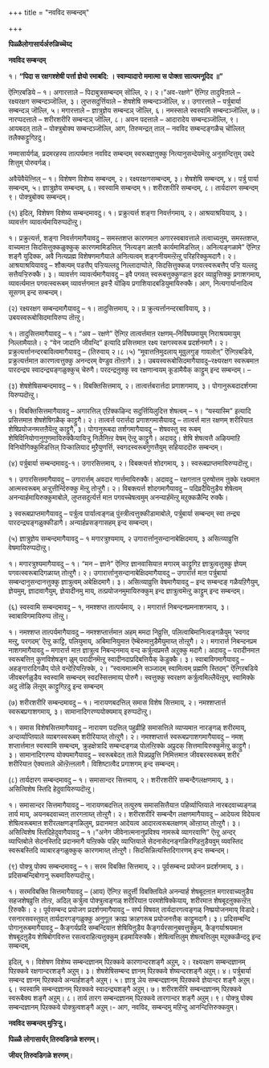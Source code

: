 +++
title = "नवविद सम्बन्दम्"

+++


**पिळ्ळैलोगासार्यर्अरुळिच्चॆय्द**

**नवविद सम्बन्दम्**

१।  **“पिदा स रक्षगश्शेषी पर्त्ता ज्ञेयो रमाबदि: । स्वाम्यादारो ममात्मा
    स पोक्ता सात्यमनूदिद ॥”**

ऎऩ्गिऱबडिये – १। अगारत्ताले – पिदाबुत्रसम्बन्दम् सॊल्लि, २। २।”अव-रक्षणे” ऎऩ्गिऱ तादुविऩाले – रक्ष्यरक्षग सम्बन्दञ्जॊल्लि, ३। लुप्तसदुर्त्तियाले – शेषशेषि सम्बन्दञ्जॊल्लि, ४। उगारत्ताले – पर्त्रुबार्या सम्बन्दञ् जॊल्लि, ५। मगारत्ताले – ज्ञात्रुज्ञेय सम्बन्दञ् जॊल्लि, ६। नमस्साले स्वस्वामि सम्बन्दञ्जॊल्लि, ७। नारप्पदत्ताले – शरीरशरीरि सम्बन्दञ् जॊल्लि, ८। अयन पदत्ताले – आदारादेय सम्बन्दञ्जॊल्लि, ९। आयबदत् ताले – पोक्त्रुबोक्य सम्बन्दञ्जॊल्लि, आग, तिरुमन्द्रत् ताल् – नवविद सम्बन्दङ्गळैच् चॊल्लित् तलैक्कट्टुगिऱदु।

नम्मासार्यर्गळ्, प्रदमरहस्य तात्पर्यमाऩ नवविद सम्बन्दम् स्वरूबज्ञऩुक्कु नित्यानुसन्देयमॆऩ्ऱु अनुसन्दित्तुम् उबदे शित्तुम् पोरुवर्गळ्।

अवैयॆवैयॆऩ्ऩिल् – १। विशेषण विशेष्य सम्बन्दम्, २। रक्ष्यरक्षगसम्बन्दम्, ३। शेषशेषि सम्बन्दम्, ४। पर्त्रु पार्या सम्बन्दम्, ५। ज्ञात्रुज्ञेय सम्बन्दम्, ६। स्वस्वामि सम्बन्दम् १। शरीरशरीरि सम्बन्दम्, ८। तार्यदारग सम्बन्दम् ९। पोक्त्रुबोक्य सम्बन्दम्।

\(१\) इदिल्, विशेषण विशेष्य सम्बन्दमावदु। १। प्रक्रुत्यर्त्त शङ्गा निवर्त्तगमाय्, २। आश्रयाश्रयियाय्, ३। व्यावर्त्तग व्यावर्त्यमायिरुप्पदॊऩ्ऱु।

१।   प्रक्रुत्यर्त्त, शङ्गा निवर्त्तगमागैयावदु – समस्तशप्त कारणमाऩ
    अगारस्वबावत्ताले तत्वाच्यऩुम्, समस्तशप्त, वाच्यमाऩ
    सिदसित्तुक्कळुक्कुक् कारणमामिडत्तिल् ‘नित्यङ्ग ळाऩवै
    कार्यमामिडत्तिल्। अनित्यङ्गळामे” ऎऩ्गिऱ शङ्गै युदिक्क, अवै
    नित्यप्रह्म विशेषणमागैयाले अनित्यत्वम् शङ्गनीयमऩ्ऱॆऩ्ऱु
    परिहरिक्कुमदागै। २।  आश्रयाश्रयियावदु – शौक्ल्यम् पडत्तैप् पऱ्ऱियल्लदु निल्लादाप्पोले,
    सिदसित्तुक्कळ् पगवत्स्वरूबत्तैप् पऱ्ऱि यल्लदु सत्तैयऱ्ऱिरुक्कै। ३।  व्यावर्त्तग व्यावर्त्यमागैयावदु – इवै पगवत् स्वरूबत्तुक्कुण्डाऩ इदर
    व्याव्रुत्तिक्कु प्रगाशगमाय्, व्यावर्त्यमाऩ पगवत्स्वरूबम्
    व्यावर्त्तगमाऩ इवऱ्ऱै यॊऴिय प्रगाशियादबडियुमायिरुक्कै। आग,
    नित्यगार्यानादित्व सूसगम् इन्द सम्बन्दम्।

\(२\) रक्ष्यरक्षग सम्बन्दमागैयावदु – १। तादुसित्तमाय्, २। प्र क्रुत्यर्त्तानन्दरबावियाय्, ३। उबयस्वरूबोसिदमायिरुप्प तॊऩ्ऱु।

१।   तादुसित्तमागैयावदु – १। “अव – रक्षणे” ऎऩ्गिऱ तात्वर्त्तमाऩ
    रक्षणम्–निर्विषयमायुम् निराश्रयमायुम् निल्लामैयाले। २ “येन जादानि
    जीवन्दि” इत्यादि प्रसित्तमाऩ रक्ष्य रक्षगस्वरूब प्रदर्शनमागै। २।  प्रक्रुत्यर्त्तानन्दरबावित्वमागैयावदु – (तिरुवाय् २।८।५)
    “मूवात्तऩिमुदलाय् मूवुलगुङ् गावलोऩ्” ऎऩ्गिऱबडिये, प्रक्रुत्यर्त्तमाऩ
    कारणत्वत्तुक्कु अनन्दरम् वेण्डुव तॊऩ्ऱागै। ३।  उबयस्वरूबोसिदमागैयावदु–रक्ष्यरक्षग स्वरूबमाऩ पारदन्द्र्य
    स्वादन्द्र्यङ्गळुक्कुच् चेरुगै। परदन्द्रऩुक्कु स्व रक्षणान्वयम्
    कूडामैयैक् काट्टुम् इन्द सम्बन्दम्। –

\(३\) शेषशेषिसम्बन्दमावदु – १। विबक्तिसित्तमाय्, २। तात्वर्त्तबरार्त्तदा प्रगाशगमाय्, ३। पोगानुरूबदादर्शगमा यिरुप्पदॊऩ्ऱु।

१।  विबक्तिसित्तमागैयावदु – अगारत्तिल् एऱिक्कऴिन्द सदुर्त्तियिलुदित्त
    शेषत्वम् – १। “यस्यास्मि” इत्यादि प्रसित्तमाऩ शेषशेषिगळैक् काट्टुगै। २।  तात्वर्त्त परार्त्तदा प्रगाशगमासैयावदु – तात्वर्त्त माऩ रक्षणम्
    शरीरियाऩ शेषिप्रयोजनमत्तऩैयॆऩ्ऱु काट्टुगै, ३।  पोगानुरूबदा तर्शगमागैयावदु – शेषवस्तु स्व रूबम्
    शेषिविनियोगानुगुणमायिरुक्कैयायिऱ्ऱु निलैनिऩ्ऱ वेषम् ऎऩ्ऱु काट्टुगै।
    अदावदु। शेषि शेषत्वत्तै अऴियमाऱि विनियोगिक्कुमिडत्तिल् पिऱ्कालियाद
    मुऱैयुणर्त्ति, स्वगदस्वरूबगुणत्तैयुम् सहियाददॊरु सम्बन्दम्।

\(४\) पर्त्रुबार्या सम्बन्दमावदु-१। उगारसित्तमाय्, २। विबक्त्यर्त्त शोदगमाय्, ३। स्वरूबप्राप्तमायिरुप्पदॊऩ्ऱु।

१।  उगारसित्तमागैयावदु – उगारार्त्तम् अवदार णार्त्तमायिरुक्कै। अदावदु –
    रक्षगऩाऩ पुरुषोत्तम ऩुक्के रक्ष्यमाऩ आत्मस्वरूबम्
    अऱ्ऱुत्तीर्न्दिरुक्कु मॆऩ्ऱु तोऱ्ऱुगै। २।  विबक्त्यर्त्त शोदगमागैयावदु – पदिव्रदैयिऩुडैय शेषेत्वम्
    अनन्यार्हमायिरुक्कुमाबोले, लुप्तसदुर्त्यर्त्त माऩ पगवच्चेषत्वमुम्
    अनन्यार्हमॆऩ्ऱु मऱुक्कळैन्दि रुक्कै।

 ३ स्वरूबप्राप्तमागैयावदु – पर्त्रुत्व पार्यात्वङ्गळ् पुंस्त्रीत्वत्तुक्कीडामाबोले, पर्त्रुबार्या सम्बन्दम् स्वा तन्द्र्य पारदन्द्र्यङ्गळुक्कीडागै। अन्यार्हप्रसङ्गासहम् इन्द सम्बन्दम्।

\(५\) ज्ञात्रुज्ञेय सम्बन्दमागैयावदु – १ मगारत्रुश्यमाय्, २ उगारार्त्तानुसन्दानाबेक्षिदमाय्, ३ असित्व्याव्रुत्ति वेषमायिरुप्पदॊऩ्ऱु।

१।  मगारत्रुश्यमागैयावदु – १। “मन – ज्ञाने” ऎऩ्गिऱ ज्ञानवासियाऩ मगारम्
    काट्टुगिऱ ज्ञात्रुत्वत्तुक्कु ज्ञेयम् पगवत्स्वरूबादिगळाय्त्
    तोऩ्ऱुगै। २।  उगारार्त्तानुसन्दानाबेक्षिदमागैयावदु – उगारार्त्त माऩ पर्त्रुबार्या
    सम्बन्दानुसन्दानत्तुक्कु ज्ञात्रुत्वम् अबेक्षिदमागै। ३।  असित्व्याव्रुत्ति वेषमागैयावदु – इन्द सम्बन्दङ् गळैयऱिगैयुम्,
    ज्ञेयमुम्, ज्ञादावागैयुम्, ज्ञेयादीनमु माय्,
    तत्प्रयोजनमुमायिरुक्कुम् इन्द ज्ञात्रुत्वमॆऩ्ऱु काट्टुम् इन्द
    सम्बन्दम्।

\(६\) स्वस्वामि सम्बन्दमावदु – १, नमश्शप्त तात्पर्यमाय्, २। मगारार्त्त निबन्दनप्रमनाशगमाय्, ३। स्वाबाविगमायिरुप्प तॊऩ्ऱु।

१।  नमश्शप्त तात्पर्यमागैयावदु – नमश्शप्तार्त्तमाऩ अहम् ममदा निव्रुत्ति,
    पलित्वाबिमानित्वङ्गळैयुम् ‘स्वगद मऩ्ऱु, परगदम्’ ऎऩ्ऱु काट्टि,
    पलियुमाय्, अबिमानियुमाऩ ऎम्बॆरुमाऩुडैमैयुमाय्त् तोऩ्ऱुगै। २।  मगारार्त्त निबन्दनप्रम नाशगमागैयावदु – मगारार्त्त माऩ ज्ञात्रुत्व
    निबन्दनमाय् वन्द कर्त्रुत्वप्रमत्तै अऱुक्कु मदागै। अदावदु –
    परादीनमाऩ स्वरूबत्तिऩ् कुणविशेषङ्ग ळुम् परादीनमॆऩ्ऱु
    स्वादीनदाप्रदिबत्तियैक् कॆडुक्कै। ३।  स्वाबाविगमागैयावदु – अहङ्गारादिगळैप् पोले वन्देऱियऩ्ऱिक्के, २।
    “स्वत्वमात्मनि सञ्जादम् स्वामित्वम् प्रह्मणि स्तिदम्” ऎऩ्गिऱबडिये
    जीवबरर्गळुडैय स्वस्वामि सम्बन्दम् स्वदस्सित्तमाय्प् पोरुगै।
    स्वत्तुक्कु स्वरक्षण कर्त्रुत्वमिल्लैयॆऩ्ऱुम्, स्वामिक्के अदु तॊऴि
    लॆऩ्ऱुम् काट्टुगिऱदु इन्द सम्बन्दम्

\(७\) शरीरशरीरि सम्बन्दमावदु – १। नारायणबदत्तिल् समास विशेष सित्तमाय्, २। नमश्शप्तार्त्त स्वरूबप्रगाशगमाय्, ३। सामानादिगरण्ययोक्यमाय् इरुप्पदॊऩ्ऱु।

१।  समास विशेषसित्तमागैयावदु – नारायण पदत्तिल् पहुव्रीहि समासत्तिले
    व्याप्यमाऩ नारङ्गळ् शरीरमाय्, अन्दर्व्याप्तियाले व्याबगस्वरूबम्
    शरीरियाय्त् तोऩ्ऱुगै। २।  नमश्शप्तार्त्त स्वरूबप्रगाशगमागैयावदु – नमश् शप्तार्त्तमाऩ स्वस्वामि
    सम्बन्दम्, क्रुहक्षेत्रादि सम्बन्दङ्गळ् पोलऩ्ऱिक्के अप्रुदक्
    सित्तमायिरुक्कुमॆऩ्ऱु काट्टुगै। ३।  सामानादिगरण्य योक्यमागैयावदु – स्वरूबबेदत् ताले पिन्नप्रव्रुत्ति
    निमित्तमाऩ जीवबरस्वरूबम् शरीर शरीरियाऩ ऐक्यत्ताले ऒऩ्ऱॆऩ्ऩलागै।
    विशिष्टात्वैद प्रगाशगम् इन्द सम्बन्दम्।

\(८\) तार्यदारग सम्बन्दमावदु – १। समासान्दर सित्तमाय्, २। शरीरशरीरि सम्बन्दैगलक्षणमाय्, ३। असित्विशेष स्तिदि हेदुवायिरुप्पदॊऩ्ऱु।

१।  समासान्दर सित्तमागैयावदु – नारायणबदत्तिल् तत्पुरुष समाससित्तैयाऩ
    पहिर्व्याप्तियाले नारबदवाच्यङ्गळ् तार्य माय्, अयनबदवाच्यऩ्
    तारगऩाय्त् तोऩ्ऱुगै। २।  शरीरशरीरि सम्बन्दैग लक्षणमागैयावदु – आदेयत्व विदेयत्व शेषित्वरूबमाऩ
    शरीरलक्षणङ्गळिलुम्, प्रदानमाऩ आदेयत्व आदारत्वरूबलक्षणम् ऒऩ्ऱाय्त्
    तोऩ्ऱुगै। ३।  असित्विशेष स्तिदिहेदुवागैयावदु – १।”अनेग जीवेनात्मनानुप्रविश्य
    नामरूबे व्यागरवाणि” ऎऩ्ऱु अन्दर् व्याप्तिबोले सेदनस्तिदि प्रदानमागै
    यऩ्ऱिक्के पहिर् व्याप्तियाले सेदनासेदनङ्गळिरण्डिऩुडैयवुम् व्यवस्तिद
    स्वरूबस्तिदि व्याबारङ्गळुक्कुक् कारणमाय्त् तोऩ्ऱुगै।
    सिदसिन्नित्यस्तिदिगारणम् इन्द सम्बन्दम्।

\(९\) पोक्त्रु पोक्य सम्बन्दमावदु – १। सरम विबक्ति सित्तमाय्, २। पूर्वसम्बन्द प्रयोजन प्रदर्शगमाय्, ३। प्रदिसम्बन्दिबोगानु रूबमायिरुप्पदॊऩ्ऱु।

१।  सरमविबक्ति सित्तमागैयावदु – (आय) ऎऩ्गिऱ सदुर्त्ती विबक्तियिले
    अनन्यार्ह शेषबूदऩाऩ मगारवाच्यऩुडैय सहजशेषव्रुत्ति तोऩ्ऱ, अदिल्
    कर्त्रुत्व पोक्त्रुत्वङ्गळ् शरीरियाऩ परमशेषिक्केयाय्, शरीरमाऩ
    शेषबूदऩुक्कऩ्ऱॆऩ् ऱिरुक्कै। २।  पूर्वसम्बन्द प्रयोजग प्रदर्शगमागैयावदु – सर्प्प विषवत्
    तार्यदारगत्वङ्गळ् निष्प्रयोजनमाय् विडादे। रसनारसवस्तुवत्
    तार्यदारगङ्गळुक्कु अनुगूल क्राह्य क्राहगरूब प्रयोजनत्तैक्
    काट्टुमदागै। ३।  प्रदिसम्बन्दि पोगानुरूबमागैयावदु – कैङ्गर्यप्रदि सम्बन्दियाऩ
    शेषियिऩुडैय कैङ्गर्यरसानुबवत्तुक्कुम्, कैङ्गर्याश्रयमाऩ शेषबूदऩुडैय
    शेषिबोगविरुत्त रसत्वराहित्यत्तुक्कुम् इडमायिरुक्कै। शेषित्वत्तिलुम्
    शेषत्वत्तिलुम् मऱुक्कळैन्ददु इन्द सम्बन्दम्,

इदिल्, १। विशेषण विशेष्य सम्बन्दज्ञानम् पिऱक्कवे कारणान्दरशङ्गै अऱुम्, २। रक्ष्यरक्षग सम्बन्दज्ञानम् पिऱक्कवे रक्षगान्दरशङ्गै अऱुम्। ३। शेषशेषिसम्बन्द ज्ञानम् पिऱक्कवे शेष्यन्दरशङ्गै अऱुम्। ४। पर्त्रुबार्या सम्बन्द ज्ञानम् पिऱक्कवे अन्यार्हशङ्गै अऱुम्। ५। ज्ञात्रु ञेय सम्बन्दज्ञानम् पिऱक्कवे ज्ञेयान्दर शङ्गै अऱुम्। ६। स्वस्वामि सम्बन्दज्ञानम् पिऱक्कवे स्वादन्द्र्यशङ्गै अऱुम्। ७। शरीरशरीरि सम्बन्दज्ञानम् पिऱक्कवे स्वरूबैक्य शङ्गै अऱुम्। ८। तार्य तारग सम्बन्दज्ञानम् पिऱक्कवे तारगान्दर शङ्गै अऱुम्। ९। पोक्त्रु पोक्य सम्बन्दज्ञानम् पिऱक्कवे पोक्त्रुत्वशङ्गै अऱुम्।- आग, नवविद, सम्बन्दमु मऱिन्दु आनन्दित्तिरुक्कवुम्।

**नवविद सम्बन्दम् मुऱ्ऱिऱ्ऱु।**

**पिळ्ळै लोगासार्यर् तिरुवडिगळे शरणम्।**

**जीयर् तिरुवडिगळे शरणम्**।

